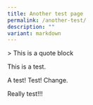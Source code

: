 ```yaml
---
title: Another test page
permalink: /another-test/
description: ""
variant: markdown
---
```

&gt; This is a quote block

This is a test.

A test! Test! Change.

Really test!!!<p></p>
